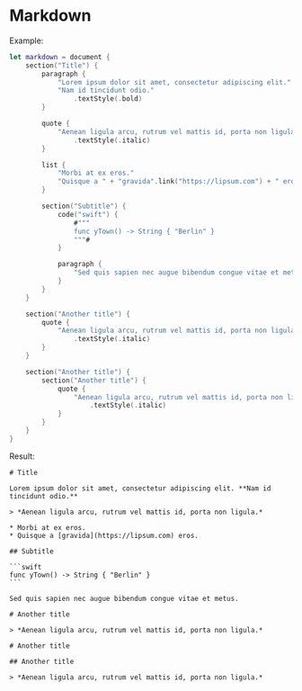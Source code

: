 # Markdown

Example:

```swift
let markdown = document {
    section("Title") {
        paragraph {
            "Lorem ipsum dolor sit amet, consectetur adipiscing elit."
            "Nam id tincidunt odio."
                .textStyle(.bold)
        }

        quote {
            "Aenean ligula arcu, rutrum vel mattis id, porta non ligula."
                .textStyle(.italic)
        }

        list {
            "Morbi at ex eros."
            "Quisque a " + "gravida".link("https://lipsum.com") + " eros."
        }

        section("Subtitle") {
            code("swift") {
                #"""
                func yTown() -> String { "Berlin" }
                """#
            }

            paragraph {
                "Sed quis sapien nec augue bibendum congue vitae et metus."
            }
        }
    }

    section("Another title") {
        quote {
            "Aenean ligula arcu, rutrum vel mattis id, porta non ligula."
                .textStyle(.italic)
        }
    }

    section("Another title") {
        section("Another title") {
            quote {
                "Aenean ligula arcu, rutrum vel mattis id, porta non ligula."
                    .textStyle(.italic)
            }
        }
    }
}
```

Result:

    # Title

    Lorem ipsum dolor sit amet, consectetur adipiscing elit. **Nam id tincidunt odio.**

    > *Aenean ligula arcu, rutrum vel mattis id, porta non ligula.*

    * Morbi at ex eros.
    * Quisque a [gravida](https://lipsum.com) eros.

    ## Subtitle

    ```swift
    func yTown() -> String { "Berlin" }
    ```

    Sed quis sapien nec augue bibendum congue vitae et metus.

    # Another title

    > *Aenean ligula arcu, rutrum vel mattis id, porta non ligula.*

    # Another title

    ## Another title

    > *Aenean ligula arcu, rutrum vel mattis id, porta non ligula.*
